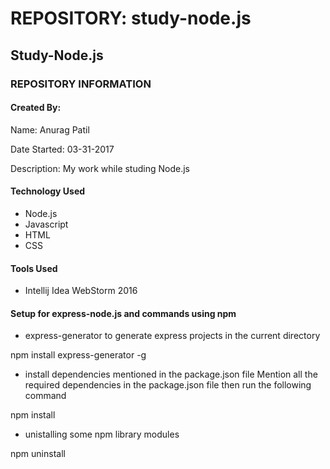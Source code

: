 # REPOSITORY: study-node.js

## Study-Node.js 
### REPOSITORY INFORMATION
#### Created By: 
Name: Anurag Patil

Date Started: 03-31-2017

Description: My work while studing Node.js 

#### Technology Used
* Node.js
* Javascript
* HTML
* CSS

#### Tools Used
* Intellij Idea WebStorm 2016


#### Setup for express-node.js and commands using npm

* express-generator to generate express projects in the current directory

npm install express-generator -g

* install dependencies mentioned in the package.json file
Mention all the required dependencies in the package.json file then run the following command

npm install

* unistalling some npm library modules

npm uninstall <library module name>

